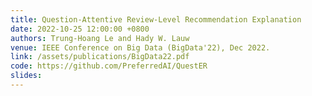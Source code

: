 ```yaml
---
title: Question-Attentive Review-Level Recommendation Explanation
date: 2022-10-25 12:00:00 +0800
authors: Trung-Hoang Le and Hady W. Lauw
venue: IEEE Conference on Big Data (BigData'22), Dec 2022.
link: /assets/publications/BigData22.pdf
code: https://github.com/PreferredAI/QuestER
slides:
---
```


